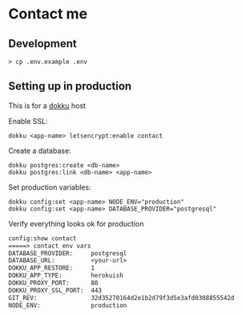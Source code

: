 # Contact me

## Development

```
> cp .env.example .env
```

## Setting up in production

This is for a [dokku](https://dokku.com/) host

Enable SSL:

```
dokku <app-name> letsencrypt:enable contact
```

Create a database:

```
dokku postgres:create <db-name>
dokku postgres:link <db-name> <app-name>
````

Set production variables:

```
dokku config:set <app-name> NODE_ENV="production"
dokku config:set <app-name> DATABASE_PROVIDER="postgresql"
```

Verify everything looks ok for production

```txt
config:show contact
=====> contact env vars
DATABASE_PROVIDER:     postgresql
DATABASE_URL:          <your-url>
DOKKU_APP_RESTORE:     1
DOKKU_APP_TYPE:        herokuish
DOKKU_PROXY_PORT:      80
DOKKU_PROXY_SSL_PORT:  443
GIT_REV:               32d35270164d2e1b2d79f3d5e3afd0308855542d
NODE_ENV:              production
```
